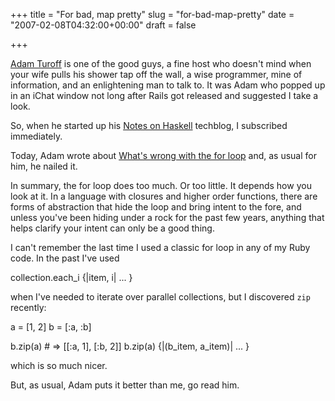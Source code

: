 +++
title = "For bad, map pretty"
slug = "for-bad-map-pretty"
date = "2007-02-08T04:32:00+00:00"
draft = false

+++

[Adam Turoff](http://www.panix.com/~ziggy/) is one of the good guys, a fine host who doesn't mind when your wife pulls his shower tap off the wall, a wise programmer, mine of information, and an enlightening man to talk to. It was Adam who popped up in an iChat window not long after Rails got released and suggested I take a look.

So, when he started up his [Notes on Haskell](http://notes-on-haskell.blogspot.com/) techblog, I subscribed immediately.

Today, Adam wrote about [What's wrong with the for loop](http://notes-on-haskell.blogspot.com/2007/02/whats-wrong-with-for-loop.html) and, as usual for him, he nailed it.

In summary, the for loop does too much. Or too little. It depends how you look at it. In a language with closures and higher order functions, there are forms of abstraction that hide the loop and bring intent to the fore, and unless you've been hiding under a rock for the past few years, anything that helps clarify your intent can only be a good thing.

I can't remember the last time I used a classic for loop in any of my Ruby code. In the past I've used

collection.each\_i {|item, i| ... }

when I've needed to iterate over parallel collections, but I discovered `zip` recently:

a = \[1, 2\]
b = \[:a, :b\]

b.zip(a) \# =&gt; \[\[:a, 1\], \[:b, 2\]\]
b.zip(a) {|(b\_item, a\_item)| ... }

which is so much nicer.

But, as usual, Adam puts it better than me, go read him.
